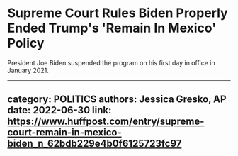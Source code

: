 # Supreme Court Rules Biden Properly Ended Trump's 'Remain In Mexico' Policy

President Joe Biden suspended the program on his first day in office in January 2021.

---
category: POLITICS
authors: Jessica Gresko, AP
date: 2022-06-30
link: https://www.huffpost.com/entry/supreme-court-remain-in-mexico-biden_n_62bdb229e4b0f6125723fc97
---
